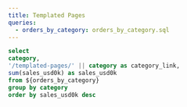 ```yaml
---
title: Templated Pages
queries:
  - orders_by_category: orders_by_category.sql
---
```


```sql categories
select
category,
'/templated-pages/' || category as category_link,
sum(sales_usd0k) as sales_usd0k
from ${orders_by_category}
group by category
order by sales_usd0k desc
```

<DataTable data={categories} rows=1>
	<Column id=category_link contentType=link />
</DataTable>
